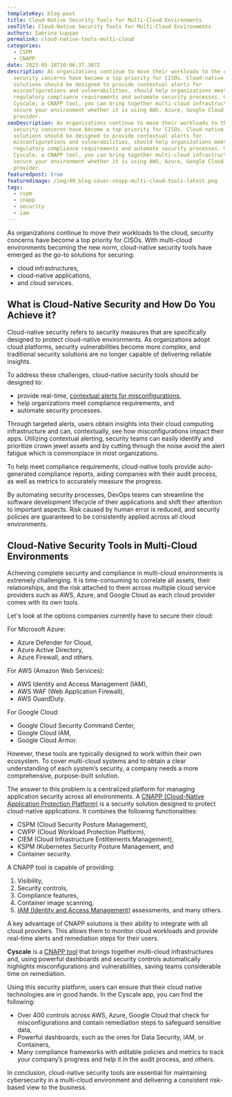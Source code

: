 ```yaml
---
templateKey: blog-post
title: Cloud-Native Security Tools for Multi-Cloud Environments
seoTitle: Cloud-Native Security Tools for Multi-Cloud Environments
authors: Sabrina Lupșan
permalink: cloud-native-tools-multi-cloud
categories:
  - CSPM
  - CNAPP
date: 2023-05-16T10:06:37.307Z
description: As organizations continue to move their workloads to the cloud,
  security concerns have become a top priority for CISOs. Cloud-native security
  solutions should be designed to provide contextual alerts for
  misconfigurations and vulnerabilities, should help organizations meet
  regulatory compliance requirements and automate security processes. Using
  Cyscale, a CNAPP tool, you can bring together multi-cloud infrastructures and
  secure your environment whether it is using AWS, Azure, Google Cloud or more than one
  provider.
seoDescription: As organizations continue to move their workloads to the cloud,
  security concerns have become a top priority for CISOs. Cloud-native security
  solutions should be designed to provide contextual alerts for
  misconfigurations and vulnerabilities, should help organizations meet
  regulatory compliance requirements and automate security processes. Using
  Cyscale, a CNAPP tool, you can bring together multi-cloud infrastructures and
  secure your environment whether it is using AWS, Azure, Google Cloud or more than one
  provider.
featuredpost: true
featuredimage: /img/40_blog-cover-cnapp-multi-cloud-tools-latest.png
tags:
  - cspm
  - cnapp
  - security
  - iam
---
```

As organizations continue to move their workloads to the cloud, security concerns have become a top priority for CISOs. With multi-cloud environments becoming the new norm, cloud-native security tools have emerged as the go-to solutions for securing: 

* cloud infrastructures,  
* cloud-native applications,  
* and cloud services. 

## What is Cloud-Native Security and How Do You Achieve it? 

Cloud-native security refers to security measures that are specifically designed to protect cloud-native environments. As organizations adopt cloud platforms, security vulnerabilities become more complex, and traditional security solutions are no longer capable of delivering reliable insights.  

To address these challenges, cloud-native security tools should be designed to: 

* provide real-time, [contextual alerts for misconfigurations](https://cyscale.com/blog/prevent-alert-fatigue/),  
* help organizations meet compliance requirements, and 
* automate security processes. 

Through targeted alerts, users obtain insights into their cloud computing infrastructure and can, contextually, see how misconfigurations impact their apps. Utilizing contextual alerting, security teams can easily identify and prioritize crown jewel assets and by cutting through the noise avoid the alert fatigue which is commonplace in most organizations. 

To help meet compliance requirements, cloud-native tools provide auto-generated compliance reports, aiding companies with their audit process, as well as metrics to accurately measure the progress.  

By automating security processes, DevOps teams can streamline the software development lifecycle of their applications and shift their attention to important aspects. Risk caused by human error is reduced, and security policies are guaranteed to be consistently applied across all cloud environments. 

## Cloud-Native Security Tools in Multi-Cloud Environments 

Achieving complete security and compliance in multi-cloud environments is extremely challenging. It is time-consuming to correlate all assets, their relationships, and the risk attached to them across multiple cloud service providers such as AWS, Azure, and Google Cloud as each cloud provider comes with its own tools.  

Let's look at the options companies currently have to secure their cloud: 

For Microsoft Azure: 

* Azure Defender for Cloud,  
* Azure Active Directory,  
* Azure Firewall, and others. 

For AWS (Amazon Web Services): 

* AWS Identity and Access Management (IAM), 
* AWS WAF (Web Application Firewall), 
* AWS GuardDuty. 

For Google Cloud: 

* Google Cloud Security Command Center, 
* Google Cloud IAM, 
* Google Cloud Armor. 

However, these tools are typically designed to work within their own ecosystem. To cover multi-cloud systems and to obtain a clear understanding of each system’s security, a company needs a more comprehensive, purpose-built solution. 

The answer to this problem is a centralized platform for managing application security across all environments. A [CNAPP (Cloud-Native Application Protection Platform)](https://cyscale.com/blog/cnapp-secure-native-applications/) is a security solution designed to protect cloud-native applications. It combines the following functionalities: 

* CSPM (Cloud Security Posture Management), 
* CWPP (Cloud Workload Protection Platform), 
* CIEM (Cloud Infrastructure Entitlements Management), 
* KSPM (Kubernetes Security Posture Management, and  
* Container security. 

A CNAPP tool is capable of providing: 

1. Visibility, 
2. Security controls, 
3. Compliance features, 
4. Container image scanning,  
5. [IAM (Identity and Access Management)](https://cyscale.com/blog/iam-services-in-aws-azure-gcp) assessments, and many others. 

A key advantage of CNAPP solutions is their ability to integrate with all cloud providers. This allows them to monitor cloud workloads and provide real-time alerts and remediation steps for their users. 

**Cyscale** is a [CNAPP tool](https://cyscale.com/products/cnapp/) that brings together multi-cloud infrastructures and, using powerful dashboards and security controls automatically highlights misconfigurations and vulnerabilities, saving teams considerable time on remediation.  

Using this security platform, users can ensure that their cloud native technologies are in good hands. In the Cyscale app, you can find the following: 

* Over 400 controls across AWS, Azure, Google Cloud that check for misconfigurations and contain remediation steps to safeguard sensitive data, 
* Powerful dashboards, such as the ones for Data Security, IAM, or Containers, 
* Many compliance frameworks with editable policies and metrics to track your company’s progress and help it in the audit process, and others. 

In conclusion, cloud-native security tools are essential for maintaining cybersecurity in a multi-cloud environment and delivering a consistent risk-based view to the business.
